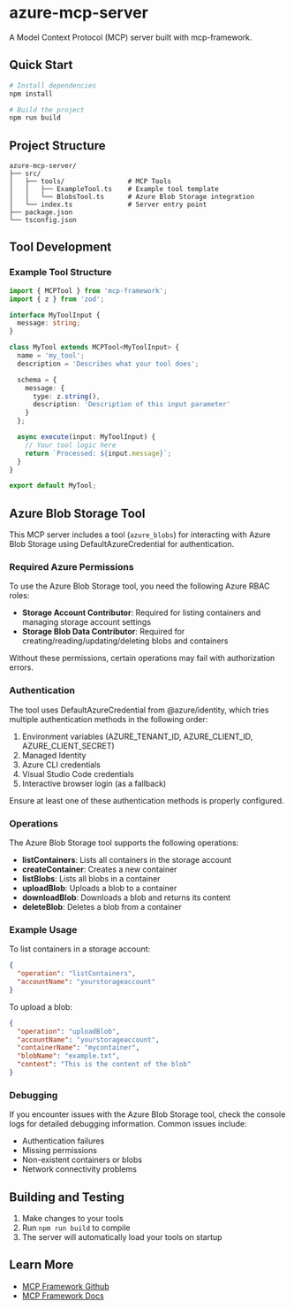 # azure-mcp-server

A Model Context Protocol (MCP) server built with mcp-framework.

## Quick Start

```bash
# Install dependencies
npm install

# Build the project
npm run build

```

## Project Structure

```
azure-mcp-server/
├── src/
│   ├── tools/                # MCP Tools
│   │   ├── ExampleTool.ts    # Example tool template
│   │   └── BlobsTool.ts      # Azure Blob Storage integration
│   └── index.ts              # Server entry point
├── package.json
└── tsconfig.json
```

## Tool Development

### Example Tool Structure

```typescript
import { MCPTool } from 'mcp-framework';
import { z } from 'zod';

interface MyToolInput {
  message: string;
}

class MyTool extends MCPTool<MyToolInput> {
  name = 'my_tool';
  description = 'Describes what your tool does';

  schema = {
    message: {
      type: z.string(),
      description: 'Description of this input parameter'
    }
  };

  async execute(input: MyToolInput) {
    // Your tool logic here
    return `Processed: ${input.message}`;
  }
}

export default MyTool;
```

## Azure Blob Storage Tool

This MCP server includes a tool (`azure_blobs`) for interacting with Azure Blob Storage using DefaultAzureCredential for authentication.

### Required Azure Permissions

To use the Azure Blob Storage tool, you need the following Azure RBAC roles:

- **Storage Account Contributor**: Required for listing containers and managing storage account settings
- **Storage Blob Data Contributor**: Required for creating/reading/updating/deleting blobs and containers

Without these permissions, certain operations may fail with authorization errors.

### Authentication

The tool uses DefaultAzureCredential from @azure/identity, which tries multiple authentication methods in the following order:

1. Environment variables (AZURE_TENANT_ID, AZURE_CLIENT_ID, AZURE_CLIENT_SECRET)
2. Managed Identity
3. Azure CLI credentials
4. Visual Studio Code credentials
5. Interactive browser login (as a fallback)

Ensure at least one of these authentication methods is properly configured.

### Operations

The Azure Blob Storage tool supports the following operations:

- **listContainers**: Lists all containers in the storage account
- **createContainer**: Creates a new container
- **listBlobs**: Lists all blobs in a container
- **uploadBlob**: Uploads a blob to a container
- **downloadBlob**: Downloads a blob and returns its content
- **deleteBlob**: Deletes a blob from a container

### Example Usage

To list containers in a storage account:

```json
{
  "operation": "listContainers",
  "accountName": "yourstorageaccount"
}
```

To upload a blob:

```json
{
  "operation": "uploadBlob",
  "accountName": "yourstorageaccount",
  "containerName": "mycontainer",
  "blobName": "example.txt",
  "content": "This is the content of the blob"
}
```

### Debugging

If you encounter issues with the Azure Blob Storage tool, check the console logs for detailed debugging information. Common issues include:

- Authentication failures
- Missing permissions
- Non-existent containers or blobs
- Network connectivity problems

## Building and Testing

1. Make changes to your tools
2. Run `npm run build` to compile
3. The server will automatically load your tools on startup

## Learn More

- [MCP Framework Github](https://github.com/QuantGeekDev/mcp-framework)
- [MCP Framework Docs](https://mcp-framework.com)
